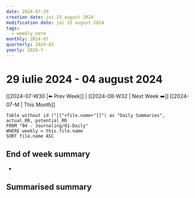 ```yaml
---
date: 2024-07-29
creation date: joi 15 august 2024
modification date: joi 15 august 2024
tags:
  - weekly_note
monthly: 2024-07
quarterly: 2024-Q3
yearly: 2024-Y
---
```

# 29 iulie 2024 - 04 august 2024

[[2024-07-W30 |⬅️ Prev Week]] | [[2024-08-W32 | Next Week ➡️]] 
[[2024-07-M | This Month]]


```dataview
Table without id ("[["+file.name+"]]") as "Daily Summaries", actual_RR, potential_RR
FROM "04 - Journaling/01-Daily"
WHERE weekly = this.file.name
SORT file.name ASC
```




## End of week summary
- 

**Summarised summary**
- 


